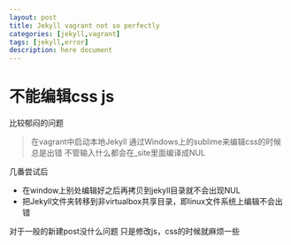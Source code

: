 ```yaml
---
layout: post
title: Jekyll vagrant not so perfectly
categories: [jekyll,vagrant]
tags: [jekyll,error]
description: here document
---
```


# 不能编辑css js

比较郁闷的问题

> 在vagrant中启动本地Jekyll
通过Windows上的sublime来编辑css的时候总是出错
不管输入什么都会在_site里面编译成NUL

几番尝试后

- 在window上别处编辑好之后再拷贝到jekyll目录就不会出现NUL
- 把Jekyll文件夹转移到非virtualbox共享目录，即linux文件系统上编辑不会出错

对于一般的新建post没什么问题
只是修改js，css的时候就麻烦一些
